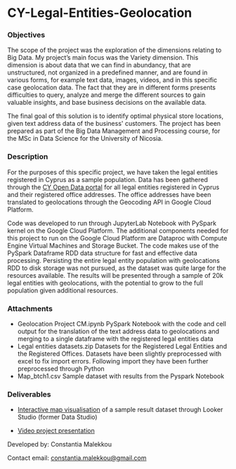 # CY-Legal-Entities-Geolocation

### Objectives
The scope of the project was the exploration of the dimensions relating to Big Data. My project’s main focus was the Variety dimension. This dimension is about data that we can find in abundancy, that are unstructured, not organized in a predefined manner, and are found in various forms, for example text data, images, videos, and in this specific case geolocation data. The fact that they are in different forms presents difficulties to query, analyze and merge the different sources to gain valuable insights, and base business decisions on the available data. 

The final goal of this solution is to identify optimal physical store locations, given text address data of the business' customers. The project has been prepared as part of the Big Data Management and Processing course, for the MSc in Data Science for the University of Nicosia.

### Description
For the purposes of this specific project, we have taken the legal entities registered in Cyprus as a sample population. Data has been gathered through the 
[CY Open Data portal](https://www.data.gov.cy/dataset/%CE%BC%CE%B7%CF%84%CF%81%CF%8E%CE%BF-%CE%B5%CE%B3%CE%B3%CE%B5%CE%B3%CF%81%CE%B1%CE%BC%CE%BC%CE%AD%CE%BD%CF%89%CE%BD-%CE%B5%CF%84%CE%B1%CE%B9%CF%81%CE%B5%CE%B9%CF%8E%CE%BD-%CE%B5%CE%BC%CF%80%CE%BF%CF%81%CE%B9%CE%BA%CF%8E%CE%BD-%CE%B5%CF%80%CF%89%CE%BD%CF%85%CE%BC%CE%B9%CF%8E%CE%BD-%CE%BA%CE%B1%CE%B9-%CF%83%CF%85%CE%BD%CE%B5%CF%84%CE%B1%CE%B9%CF%81%CE%B9%CF%83%CE%BC%CF%8E%CE%BD-%CF%83%CF%84%CE%B7%CE%BD-%CE%BA%CF%8D%CF%80%CF%81%CE%BF) for all legal entities registered in Cyprus and their registered office addresses. The office addresses have been translated to geolocations through the Geocoding API in Google Cloud Platform.

Code was developed to run through JupyterLab Notebook with PySpark kernel on the Google Cloud Platform. The additional components needed for this project to run on the Google Cloud Platform are Dataproc with Compute Engine Virtual Machines and Storage Bucket. The code makes use of the PySpark Dataframe RDD data structure for fast and effective data processing. Persisting the entire legal entity population with geolocations RDD to disk storage was not pursued, as the dataset was quite large for the resources available. The results will be presented through a sample of 20k legal entities with geolocations, with the potential to grow to the full population given additional resources.

### Attachments
- Geolocation Project CM.ipynb
  PySpark Notebook with the code and cell output for the translation of the text address data to geolocations and merging to a single dataframe with the registered       legal entities data
- Legal entities datasets.zip
  Datasets for the Registered Legal Entities and the Registered Offices. Datasets have been slightly preprocessed with excel to fix import errors. Following import       they have been further preprocessed through Python
- Map_btch1.csv
  Sample dataset with results from the Pyspark Notebook

### Deliverables
- [Interactive map visualisation](https://datastudio.google.com/reporting/86bf60bc-1025-4140-b94a-aa0002f656be) of a sample result dataset through Looker Studio (former Data Studio)

- [Video project presentation](https://youtu.be/iL3iLyo_Y1M)


Developed by: Constantia Malekkou

Contact email: constantia.malekkou@gmail.com


